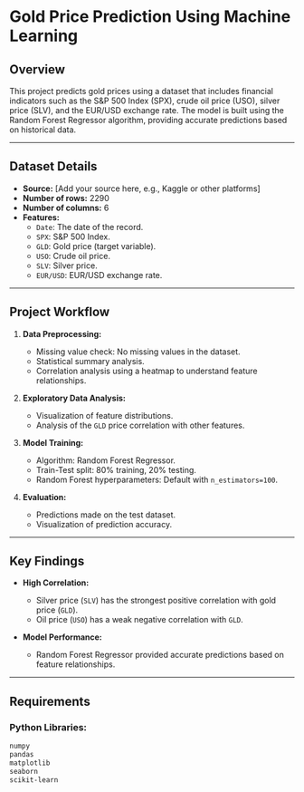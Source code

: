 # Gold Price Prediction Using Machine Learning

## Overview

This project predicts gold prices using a dataset that includes financial indicators such as the S&P 500 Index (SPX), crude oil price (USO), silver price (SLV), and the EUR/USD exchange rate. The model is built using the Random Forest Regressor algorithm, providing accurate predictions based on historical data.

---

## Dataset Details

- **Source:** [Add your source here, e.g., Kaggle or other platforms]
- **Number of rows:** 2290
- **Number of columns:** 6
- **Features:**
  - `Date`: The date of the record.
  - `SPX`: S&P 500 Index.
  - `GLD`: Gold price (target variable).
  - `USO`: Crude oil price.
  - `SLV`: Silver price.
  - `EUR/USD`: EUR/USD exchange rate.

---

## Project Workflow

1. **Data Preprocessing:**
   - Missing value check: No missing values in the dataset.
   - Statistical summary analysis.
   - Correlation analysis using a heatmap to understand feature relationships.

2. **Exploratory Data Analysis:**
   - Visualization of feature distributions.
   - Analysis of the `GLD` price correlation with other features.

3. **Model Training:**
   - Algorithm: Random Forest Regressor.
   - Train-Test split: 80% training, 20% testing.
   - Random Forest hyperparameters: Default with `n_estimators=100`.

4. **Evaluation:**
   - Predictions made on the test dataset.
   - Visualization of prediction accuracy.

---

## Key Findings

- **High Correlation:** 
  - Silver price (`SLV`) has the strongest positive correlation with gold price (`GLD`).
  - Oil price (`USO`) has a weak negative correlation with `GLD`.
  
- **Model Performance:**
  - Random Forest Regressor provided accurate predictions based on feature relationships.

---

## Requirements

### Python Libraries:
```bash
numpy
pandas
matplotlib
seaborn
scikit-learn
